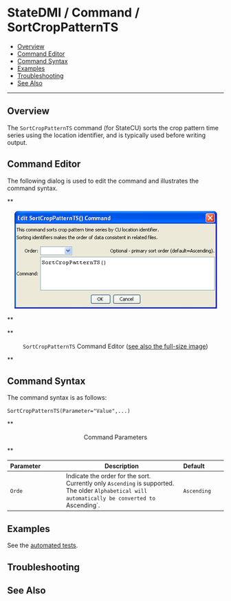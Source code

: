# StateDMI / Command / SortCropPatternTS #

* [Overview](#overview)
* [Command Editor](#command-editor)
* [Command Syntax](#command-syntax)
* [Examples](#examples)
* [Troubleshooting](#troubleshooting)
* [See Also](#see-also)

-------------------------

## Overview ##

The `SortCropPatternTS` command (for StateCU)
sorts the crop pattern time series using the location identifier, and is typically used before writing output.

## Command Editor ##

The following dialog is used to edit the command and illustrates the command syntax.

**<p style="text-align: center;">
![SortCropPatternTS](SortCropPatternTS.png)
</p>**

**<p style="text-align: center;">
`SortCropPatternTS` Command Editor (<a href="../SortCropPatternTS.png">see also the full-size image</a>)
</p>**

## Command Syntax ##

The command syntax is as follows:

```text
SortCropPatternTS(Parameter="Value",...)
```
**<p style="text-align: center;">
Command Parameters
</p>**

| **Parameter**&nbsp;&nbsp;&nbsp;&nbsp;&nbsp;&nbsp;&nbsp;&nbsp;&nbsp;&nbsp;&nbsp;&nbsp; | **Description** | **Default**&nbsp;&nbsp;&nbsp;&nbsp;&nbsp;&nbsp;&nbsp;&nbsp;&nbsp;&nbsp; |
| --------------|-----------------|----------------- |
| `Orde` | 	Indicate the order for the sort.  Currently only `Ascending` is supported.  The older `Alphabetical will automatically be converted to `Ascending`. | `Ascending` |


## Examples ##

See the [automated tests](https://github.com/OpenCDSS/cdss-app-statedmi-test/tree/master/test/regression/commands/SortCropPatternTS).

## Troubleshooting ##

## See Also ##
